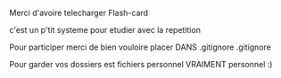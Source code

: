 Merci d'avoire telecharger Flash-card

c'est un p'tit systeme pour etudier avec la repetition 

Pour participer merci de bien vouloire placer DANS .gitignore .gitignore 

Pour garder vos dossiers est fichiers personnel VRAIMENT personnel :)
